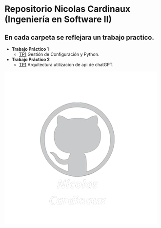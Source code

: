 # Repositorio Nicolas Cardinaux (Ingeniería en Software II)
## En cada carpeta se reflejara un trabajo practico.
   - **Trabajo Práctico 1**
     - [TP1](https://github.com/NicolasCardinaux/-UADER_IS2_Cardinaux/tree/main/TP1) Gestión de Configuración y Python. 
   - **Trabajo Práctico 2**
     - [TP1](https://github.com/NicolasCardinaux/-UADER_IS2_Cardinaux/tree/main/TP1/src/chatGPT) Arquitectura utilizacion de api de chatGPT.


     
     
![Nicolas Cardinaux](Nicolas_Cardinaux.png)